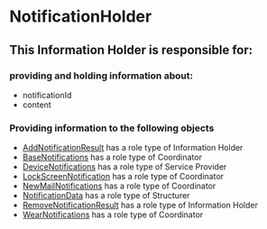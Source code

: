 # NotificationHolder
## This Information Holder is responsible for:
### providing and holding information about: 
* notificationId
* content
### Providing information to the following objects 
* [AddNotificationResult](../InformationHolders/AddNotificationResult.md) has a role type of Information Holder
* [BaseNotifications](../Coordinators/BaseNotifications.md) has a role type of Coordinator
* [DeviceNotifications](../ServiceProviders/DeviceNotifications.md) has a role type of Service Provider
* [LockScreenNotification](../Coordinators/LockScreenNotification.md) has a role type of Coordinator
* [NewMailNotifications](../Coordinators/NewMailNotifications.md) has a role type of Coordinator
* [NotificationData](../Structurers/NotificationData.md) has a role type of Structurer
* [RemoveNotificationResult](../InformationHolders/RemoveNotificationResult.md) has a role type of Information Holder
* [WearNotifications](../Coordinators/WearNotifications.md) has a role type of Coordinator
